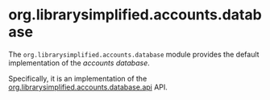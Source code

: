 org.librarysimplified.accounts.database
===

The `org.librarysimplified.accounts.database` module provides the
default implementation of the _accounts database_. 

Specifically, it is an implementation of the 
[org.librarysimplified.accounts.database.api](../simplified-accounts-database-api/README.md)
API.

